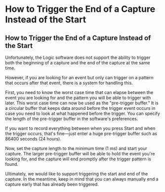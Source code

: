 # How to Trigger the End of a Capture Instead of the Start

## How to Trigger the End of a Capture Instead of the Start

Unfortunately, the Logic software does not support the ability to trigger both the beginning of a capture and the end of the capture at the same time.

However, if you are looking for an event but only can trigger on a pattern that occurs after that event, there is a system for handling this.

First, you need to know the worst case time that can elapse between the event you are looking for and the pattern you will be able to trigger with later. This worst case time can now be used as the "pre-trigger buffer." It is a circular buffer that keeps data around before the trigger event occurs in case you need to look at what happened before the trigger. You can specify the length of the pre-trigger buffer in the software's preferences.

If you want to record everything between when you press Start and when the trigger occurs, that's fine—just enter a huge pre-trigger buffer such as 86400 seconds \(24 hours\).

Now, set the capture length to the minimum time \(1 ms\) and start your capture. The larger pre-trigger buffer will be able to hold the event you're looking for, and the capture will end promptly after the trigger pattern is found.

Ultimately, we would like to support triggering the start and end of the capture. In the meantime, keep in mind that you can always manually end a capture early that has already been triggered.

